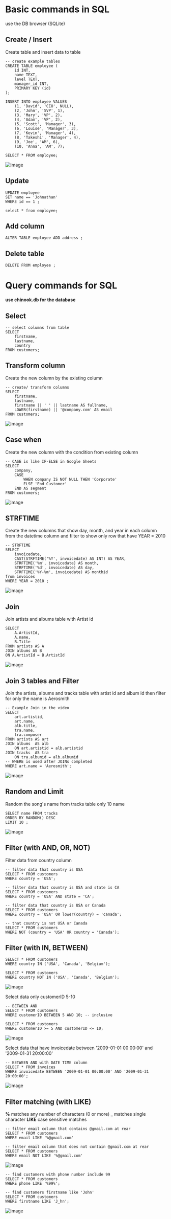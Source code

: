 # Basic commands in SQL
use the DB browser (SQLite)
## Create / Insert 
Create table and insert data to table
```
-- create example tables
CREATE TABLE employee (
    id INT,
    name TEXT,
    level TEXT,
    manager_id INT,
    PRIMARY KEY (id)
);

INSERT INTO employee VALUES 
	(1, 'David', 'CEO', NULL),
    (2, 'John', 'SVP', 1),
    (3, 'Mary', 'VP', 2),
    (4, 'Adam', 'VP', 2),
    (5, 'Scott', 'Manager', 3),
    (6, 'Louise', 'Manager', 3),
    (7, 'Kevin', 'Manager', 4),
    (8, 'Takeshi', 'Manager', 4),
    (9, 'Joe', 'AM', 6),
    (10, 'Anna', 'AM', 7);

SELECT * FROM employee;
```
![image](https://user-images.githubusercontent.com/85028821/206665150-49e260a2-8aa0-4e6b-98a3-df27f66fa191.png)

## Update
```
UPDATE employee
SET name == 'Johnathan'
WHERE id == 1 ;

select * from employee; 
```
## Add column
```
ALTER TABLE employee ADD address ; 
```
## Delete table
```
DELETE FROM employee ;
```
# Query commands for SQL

**use chinook.db for the database**

## Select
```
-- select columns from table
SELECT
	firstname,
	lastname,
	country
FROM customers;
```

## Transform column
Create the new column by the existing column
```
-- create/ transform columns
SELECT
	firstname,
	lastname,
	firstname || ' ' || lastname AS fullname,
	LOWER(firstname) || '@company.com' AS email
FROM customers;
```
![image](https://user-images.githubusercontent.com/85028821/206670132-d32c2c54-bb2a-4a5b-9f73-e3efa241010e.png)

## Case when
Create the new column with the condition from existing column
```
-- CASE is like IF-ELSE in Google Sheets
SELECT 
	company,
	CASE
		WHEN company IS NOT NULL THEN 'Corporate'
		ELSE 'End Customer'
	END AS segment
FROM customers;
```
![image](https://user-images.githubusercontent.com/85028821/206671186-638fda67-ecca-4f42-b9dc-f05ee11c5103.png)

## STRFTIME
Create the new columns that show day, month, and year in each column from the datetime column and filter to show only row that have YEAR = 2010
```
-- STRFTIME
SELECT  
    invoicedate, 
    CAST(STRFTIME('%Y', invoicedate) AS INT) AS YEAR, 
	STRFTIME('%m', invoicedate) AS month,
	STRFTIME('%d', invoicedate) AS day,
	STRFTIME('%Y-%m', invoicedate) AS monthid
from invoices 
WHERE YEAR = 2010 ;
```
![image](https://user-images.githubusercontent.com/85028821/206673513-bcbccc56-886a-4b61-a8a6-cc9d6c33e659.png)

## Join
Join artists and albums table with Artist id
```
SELECT 
	A.ArtistId,
	A.name,
	B.Title
FROM artists AS A
JOIN albums AS B
ON A.ArtistId = B.ArtistId
```
![image](https://user-images.githubusercontent.com/85028821/206712674-d29e6c04-7685-427f-b78c-8c7dfdaeca10.png)

## Join 3 tables and Filter
Join the artists, albums and tracks table with artist id and album id then filter for only the name is Aerosmith
```
-- Example Join in the video
SELECT
	art.artistid,
	art.name,
	alb.title,
	tra.name,
	tra.composer
FROM artists AS art
JOIN albums  AS alb 
	ON art.artistid = alb.artistid 
JOIN tracks  AS tra
  	ON tra.albumid = alb.albumid
-- WHERE is used after JOINs completed
WHERE art.name = 'Aerosmith';
```
![image](https://user-images.githubusercontent.com/85028821/206713558-3749dd51-07a0-49be-98b5-98ba325346c5.png)

## Random and Limit
Random the song's name from tracks table only 10 name
```
SELECT name FROM tracks
ORDER BY RANDOM() DESC
LIMIT 10 ;
```
![image](https://user-images.githubusercontent.com/85028821/206714101-a89f6171-4f0b-4ae6-943c-520f943eef9b.png)

## Filter (with AND, OR, NOT)
Filter data from country column
```
-- filter data that country is USA
SELECT * FROM customers
WHERE country = 'USA';

-- filter data that country is USA and state is CA
SELECT * FROM customers
WHERE country = 'USA' AND state = 'CA';

-- filter data that country is USA or Canada
SELECT * FROM customers
WHERE country = 'USA' OR lower(country) = 'canada';

-- that country is not USA or Canada
SELECT * FROM customers 
WHERE NOT (country = 'USA' OR country = 'Canada');
```

## Filter (with IN, BETWEEN)
```
SELECT * FROM customers
WHERE country IN ('USA', 'Canada', 'Belgium');

SELECT * FROM customers
WHERE country NOT IN ('USA', 'Canada', 'Belgium');
```
![image](https://user-images.githubusercontent.com/85028821/207495770-02ddd535-406a-408a-ab31-b30fa3018c8c.png)

Select data only customerID 5-10
```
-- BETWEEN AND
SELECT * FROM customers
WHERE customerID BETWEEN 5 AND 10; -- inclusive

SELECT * FROM customers 
WHERE customerID >= 5 AND customerID <= 10;
```
![image](https://user-images.githubusercontent.com/85028821/207495930-42faace2-737c-457a-94eb-34e853bf2762.png)

Select data that have invoicedate between '2009-01-01 00:00:00' and '2009-01-31 20:00:00'
```
-- BETWEEN AND with DATE TIME column
SELECT * FROM invoices
WHERE invoicedate BETWEEN '2009-01-01 00:00:00' AND '2009-01-31 20:00:00';
```
![image](https://user-images.githubusercontent.com/85028821/207496146-3b9a4b8d-a685-451e-bd74-11758d0e29b9.png)


## Filter matching (with LIKE)
**%** matches any number of characters (0 or more)
**_** matches single character
**LIKE** case sensitive matches
```
-- filter email column that contains @gmail.com at rear
SELECT * FROM customers
WHERE email LIKE '%@gmail.com'

-- filter email column that does not contain @gmail.com at rear
SELECT * FROM customers
WHERE email NOT LIKE '%@gmail.com'
```
![image](https://user-images.githubusercontent.com/85028821/207497470-89251b29-ae9f-486a-8c47-593a477b899c.png)
```
-- find customers with phone number include 99
SELECT * FROM customers
WHERE phone LIKE '%99%';

-- find customers firstname like 'John'
SELECT * FROM customers
WHERE firstname LIKE 'J_hn';
```
![image](https://user-images.githubusercontent.com/85028821/207497603-5cbd8e15-6374-4faf-bf1d-aa36c47f5b18.png)

